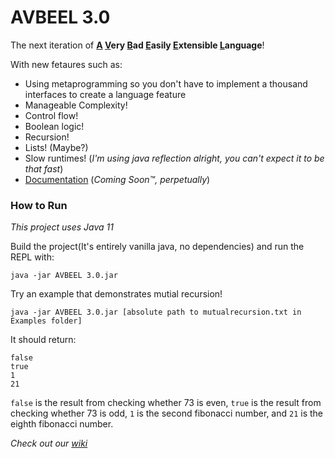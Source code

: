 # AVBEEL 3.0

The next iteration of **<ins>A</ins> <ins>V</ins>ery <ins>B</ins>ad <ins>E</ins>asily <ins>E</ins>xtensible <ins>L</ins>anguage**!

With new fetaures such as:
- Using metaprogramming so you don't have to implement a thousand interfaces to create a language feature
- Manageable Complexity!
- Control flow!
- Boolean logic!
- Recursion!
- Lists! (Maybe?)
- Slow runtimes! (*I'm using java reflection alright, you can't expect it to be that fast*)
- [Documentation](https://github.com/why-does-ie-still-exist/AVBEEL_3.0/wiki) (*Coming Soon™, perpetually*)

### How to Run
*This project uses Java 11*

Build the project(It's entirely vanilla java, no dependencies) and run the REPL with:

`java -jar AVBEEL 3.0.jar`

Try an example that demonstrates mutial recursion!

`java -jar AVBEEL 3.0.jar [absolute path to mutualrecursion.txt in Examples folder]`

It should return:
```
false
true
1
21
```

`false` is the result from checking whether 73 is even,
`true` is the result from checking whether 73 is odd,
`1` is the second fibonacci number, and
`21` is the eighth fibonacci number.

*Check out our [wiki](https://github.com/why-does-ie-still-exist/AVBEEL_3.0/wiki)*
